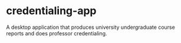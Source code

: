 # credentialing-app
 A desktop application that produces university undergraduate course reports and does professor credentialing.
